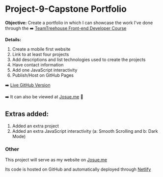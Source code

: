 # Project-9-Capstone Portfolio

**Objective:** Create a portfolio in which I can showcase the work I've done through the  ➡️ [TeamTreehouse Front-end Developer Course](https://teamtreehouse.com/)

**Details:** 
1. Create a mobile first website
2. Link to at least four projects
3. Add descriptions and list technologies used to create the projects
4. Have contact information
5. Add one JavaScript interactivity
6. Publish/Host on GitHub Pages

➡️ [Live GitHub Version](https://rapidisimo.github.io/Project-9-Capstone-Portfolio/)

➡️ It can also be viewed at [Josue.me](https://josue.me) 🎉

## Extras added:
1. Added an extra project
2. Added an extra JavaScript interactivity (a: Smooth Scrolling and b: Dark Mode)

### Other

This project will serve as my website on [Josue.me](https://josue.me) 

Its code is hosted on GitHub and automatically deployed through [Netlify](https://netlify.com)

